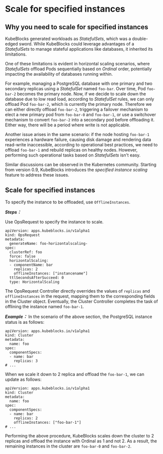 
# Scale for specified instances

## Why you need to scale for specified instances

KubeBlocks generated workloads as *StatefulSets*, which was a double-edged sword. While KubeBlocks could leverage advantages of a *StatefulSets* to manage stateful applications like databases, it inherited its limitations.

One of these limitations is evident in horizontal scaling scenarios, where *StatefulSets* offload Pods sequentially based on *Ordinal* order, potentially impacting the availability of databases running within.

For example, managing a PostgreSQL database with one primary and two secondary replicas using a *StatefulSet* named `foo-bar`. Over time, Pod `foo-bar-2` becomes the primary node. Now, if we decide to scale down the database due to low read load, according to *StatefulSet* rules, we can only offload Pod `foo-bar-2`, which is currently the primary node. Therefore we can either directly offload `foo-bar-2`, triggering a failover mechanism to elect a new primary pod from `foo-bar-0` and `foo-bar-1`, or use a switchover mechanism to convert `foo-bar-2` into a secondary pod before offloading it. Either way, there will be a period where write is not applicable.

Another issue arises in the same scenario: if the node hosting `foo-bar-1` experiences a hardware failure, causing disk damage and rendering data read-write inaccessible, according to operational best practices, we need to offload `foo-bar-1` and rebuild replicas on healthy nodes. However, performing such operational tasks based on *StatefulSets* isn't easy.

Similar discussions can be observed in the Kubernetes community. Starting from version 0.9, KubeBlocks introduces the *specified instance scaling* feature to address these issues.

## Scale for specified instances

To specify the instance to be offloaded, use `OfflineInstances`.

***Steps：***

Use OpsRequest to specify the instance to scale.
```
apiVersion: apps.kubeblocks.io/v1alpha1
kind: OpsRequest
metadata:
  generateName: foo-horizontalscaling-
spec:
  clusterRef: foo
  force: false
  horizontalScaling:
  - componentName: bar
    replicas: 2
    offlineInstances: ["instancename"]
  ttlSecondsAfterSucceed: 0
  type: HorizontalScaling
```
The OpsRequest Controller directly overrides the values of `replicas` and `offlineInstances` in the request, mapping them to the corresponding fields in the Cluster object. Eventually, the Cluster Controller completes the task of offlining the instance named `foo-bar-1`.

***Example：***
In the scenario of the above section, the PostgreSQL instance status is as follows:

```
apiVersion: apps.kubeblocks.io/v1alpha1
kind: Cluster
metadata:
  name: foo
spec:
  componentSpecs:
  - name: bar
    replicas: 3
# ...
```
When we scale it down to 2 replica and offload the `foo-bar-1`, we can update as follows:
```
apiVersion: apps.kubeblocks.io/v1alpha1
kind: Cluster
metadata:
  name: foo
spec:
  componentSpecs:
  - name: bar
    replicas: 2
    offlineInstances: ["foo-bar-1"]
# ...
```
Performing the above procedure, KubeBlocks scales down the cluster to 2 replicas and offload the instance with Ordinal as 1 and not 2. As a result, the remaining instances in the cluster are `foo-bar-0` and `foo-bar-2`.